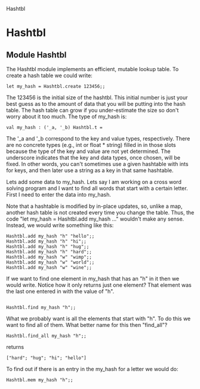 Hashtbl

Hashtbl
=======

Module Hashtbl
--------------

The Hashtbl module implements an efficient, mutable lookup table. To create a hash table we could write:

~~~~ {ml:content="ocaml noeval"}
let my_hash = Hashtbl.create 123456;;
~~~~

The 123456 is the initial size of the hashtbl. This initial number is just your best guess as to the amount of data that you will be putting into the hash table. The hash table can grow if you under-estimate the size so don't worry about it too much. The type of my\_hash is:

~~~~ {ml:content="ocaml noeval"}
val my_hash : ('_a, '_b) Hashtbl.t = 
~~~~

The '\_a and '\_b correspond to the key and value types, respectively. There are no concrete types (e.g., int or float \* string) filled in in those slots because the type of the key and value are not yet determined. The underscore indicates that the key and data types, once chosen, will be fixed. In other words, you can't sometimes use a given hashtable with ints for keys, and then later use a string as a key in that same hashtable.

Lets add some data to my\_hash. Lets say I am working on a cross word solving program and I want to find all words that start with a certain letter. First I need to enter the data into my\_hash.

Note that a hashtable is modified by in-place updates, so, unlike a map, another hash table is not created every time you change the table. Thus, the code "let my\_hash = Hashtbl.add my\_hash ..." wouldn't make any sense. Instead, we would write something like this:

~~~~ {ml:content="ocaml noeval"}
Hashtbl.add my_hash "h" "hello";;
Hashtbl.add my_hash "h" "hi";;
Hashtbl.add my_hash "h" "hug";;
Hashtbl.add my_hash "h" "hard";;
Hashtbl.add my_hash "w" "wimp";;
Hashtbl.add my_hash "w" "world";;
Hashtbl.add my_hash "w" "wine";;
~~~~

If we want to find one element in my\_hash that has an "h" in it then we would write. Notice how it only returns just one element? That element was the last one entered in with the value of "h".

~~~~ {ml:content="ocaml noeval"}
 
Hashtbl.find my_hash "h";;
~~~~

What we probably want is all the elements that start with "h". To do this we want to find all of them. What better name for this then "find\_all"?

~~~~ {ml:content="ocaml noeval"}
Hashtbl.find_all my_hash "h";;
~~~~

returns

~~~~ {ml:content="ocaml noeval"}
["hard"; "hug"; "hi"; "hello"]
~~~~

To find out if there is an entry in the my\_hash for a letter we would do:

~~~~ {ml:content="ocaml noeval"}
Hashtbl.mem my_hash "h";;
~~~~
